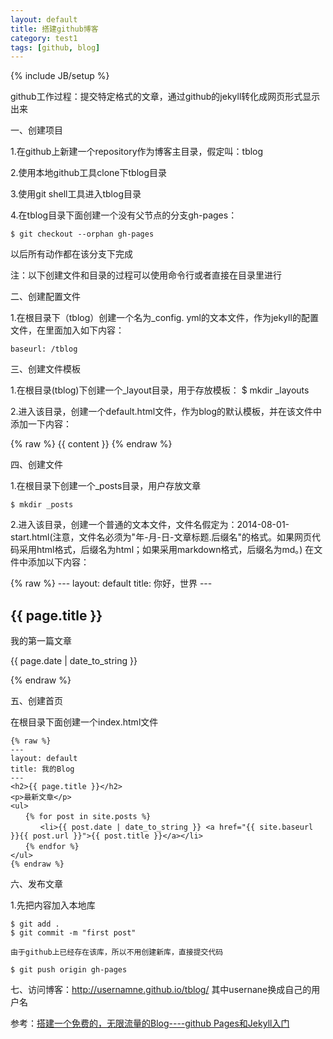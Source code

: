 ```yaml
---
layout: default
title: 搭建github博客
category: test1
tags: [github, blog]
---
```

{% include JB/setup %}

github工作过程：提交特定格式的文章，通过github的jekyll转化成网页形式显示出来

一、创建项目

1.在github上新建一个repository作为博客主目录，假定叫：tblog

2.使用本地github工具clone下tblog目录

3.使用git shell工具进入tblog目录

4.在tblog目录下面创建一个没有父节点的分支gh-pages： 

    $ git checkout --orphan gh-pages

以后所有动作都在该分支下完成

注：以下创建文件和目录的过程可以使用命令行或者直接在目录里进行

二、创建配置文件

1.在根目录下（tblog）创建一个名为_config.
yml的文本文件，作为jekyll的配置文件，在里面加入如下内容：

	baseurl: /tblog


三、创建文件模板

1.在根目录(tblog)下创建一个_layout目录，用于存放模板： $ mkdir _layouts

2.进入该目录，创建一个default.html文件，作为blog的默认模板，并在该文件中添加一下内容：

{% raw %}
    <!DOCTYPE html>
    <html>
	<head>
    <meta http-equiv="content-type" content="text/html; charset=utf-8" />
    <title>{{ page.title }}</title>
    </head>
    <body>
    {{ content }}
    </body>
    </html>
{% endraw %}

四、创建文件

1.在根目录下创建一个_posts目录，用户存放文章

	$ mkdir _posts

2.进入该目录，创建一个普通的文本文件，文件名假定为：2014-08-01-start.html(注意，文件名必须为"年-月-日-文章标题.后缀名"的格式。如果网页代码采用html格式，后缀名为html；如果采用markdown格式，后缀名为md。)
在文件中添加以下内容：

{% raw %}
    ---
    layout: default
    title: 你好，世界
    ---
    <h2>{{ page.title }}</h2>
    <p>我的第一篇文章</p>
    <p>{{ page.date | date_to_string }}</p>
{% endraw %}

五、创建首页

在根目录下面创建一个index.html文件

	{% raw %}
	---
	layout: default
	title: 我的Blog
	---
	<h2>{{ page.title }}</h2>
	<p>最新文章</p>
	<ul>
	　　{% for post in site.posts %}
	　　　　<li>{{ post.date | date_to_string }} <a href="{{ site.baseurl }}{{ post.url }}">{{ post.title }}</a></li>
	　　{% endfor %}
	</ul>
	{% endraw %}


六、发布文章

1.先把内容加入本地库
 	
	$ git add .
	$ git commit -m "first post"

 	由于github上已经存在该库，所以不用创建新库，直接提交代码

	$ git push origin gh-pages

七、访问博客：http://usernamne.github.io/tblog/  其中usernane换成自己的用户名


参考：[搭建一个免费的，无限流量的Blog----github Pages和Jekyll入门](http://www.ruanyifeng.com/blog/2012/08/blogging_with_jekyll.html)